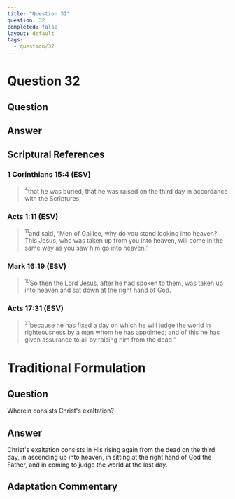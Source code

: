 ```yaml
---
title: "Question 32"
question: 32
completed: false
layout: default
tags:
  - question/32
---
```

# Question 32

## Question


## Answer


## Scriptural References
### 1 Corinthians 15:4 (ESV)
> <sup>4</sup>that he was buried, that he was raised on the third day in accordance with the Scriptures,

### Acts 1:11 (ESV)
> <sup>11</sup>and said, “Men of Galilee, why do you stand looking into heaven? This Jesus, who was taken up from you into heaven, will come in the same way as you saw him go into heaven.”

### Mark 16:19 (ESV)
> <sup>19</sup>So then the Lord Jesus, after he had spoken to them, was taken up into heaven and sat down at the right hand of God.

### Acts 17:31 (ESV)
> <sup>31</sup>because he has fixed a day on which he will judge the world in righteousness by a man whom he has appointed; and of this he has given assurance to all by raising him from the dead.”

# Traditional Formulation
## Question
Wherein consists Christ's exaltation?

## Answer
Christ's exaltation consists in His rising again from the dead on the third day, in ascending up into heaven, in sitting at the right hand of God the Father, and in coming to judge the world at the last day.

## Adaptation Commentary
